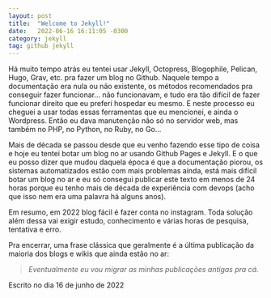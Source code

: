```yaml
---
layout: post
title:  "Welcome to Jekyll!"
date:   2022-06-16 16:11:05 -0300
category: jekyll
tag: github jekyll
---
```


Há muito tempo atrás eu tentei usar Jekyll, Octopress, Blogophile, Pelican, 
Hugo, Grav, etc. pra fazer um blog no Github. Naquele tempo a documentação era nula 
ou não existente, os métodos recomendados pra conseguir fazer funcionar... não 
funcionavam, e tudo era tão difícil de fazer funcionar direito que eu preferi 
hospedar eu mesmo. E neste processo eu cheguei a usar todas essas ferramentas 
que eu mencionei, e ainda o Wordpress. Então eu dava manutenção não só no 
servidor web, mas também no PHP, no Python, no Ruby, no Go...  

Mais de década se passou desde que eu venho fazendo esse tipo de coisa e hoje 
eu tentei botar um blog no ar usando Github Pages e Jekyll. E o que eu posso 
dizer que mudou daquela época é que a documentação piorou, os sistemas 
automatizados estão com mais problemas ainda, está mais difícil botar um blog 
no ar e eu só consegui publicar este texto em menos de 24 horas porque eu 
tenho mais de década de experiência com devops (acho que isso nem era uma 
palavra há alguns anos).  

Em resumo, em 2022 blog fácil é fazer conta no instagram. Toda solução além 
dessa vai exigir estudo, conhecimento e várias horas de pesquisa, tentativa e 
erro.  

Pra encerrar, uma frase clássica que geralmente é a última publicação da 
maioria dos blogs e wikis que ainda estão no ar:  

> _Eventualmente eu vou migrar as minhas publicações antigas pra cá._  

Escrito no dia 16 de junho de 2022  
